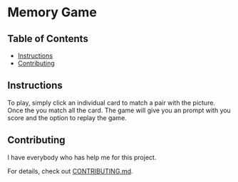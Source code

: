 # Memory Game

## Table of Contents

* [Instructions](#instructions)
* [Contributing](#contributing)

## Instructions
 To play, simply click an individual card to match a pair with the picture. Once the you match all the card. The game will give you an prompt with you score and the option to replay the game.   




## Contributing

I have everybody who has help me for this project.

For details, check out [CONTRIBUTING.md](CONTRIBUTING.md).
